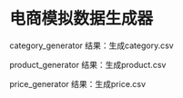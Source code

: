 # 电商模拟数据生成器
category_generator
结果：生成category.csv

product_generator
结果：生成product.csv

price_generator
结果：生成price.csv

